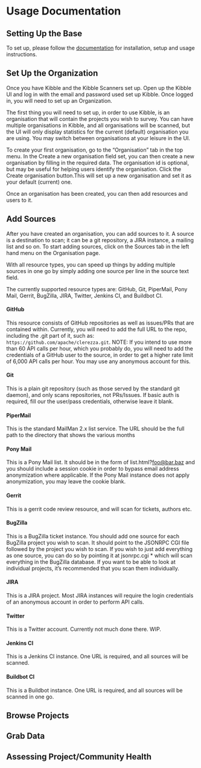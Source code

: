 # Usage Documentation #
## Setting Up the Base ##

To set up, please follow the [documentation](https://apache-kibble.readthedocs.io/) for
installation, setup and usage instructions. 

## Set Up the Organization ##
Once you have Kibble and the Kibble Scanners set up. Open up the Kibble UI and log in 
with the email and password used set up Kibble. Once logged in, you will need to set up 
an Organization.

The first thing you will need to set up, in order to use Kibble, is an organisation that
will contain the projects you wish to survey. You can have multiple organisations in Kibble, 
and all organisations will be scanned, but the UI will only display statistics for the 
current (default) organisation you are using. You may switch between organisations at your 
leisure in the UI.

To create your first organisation, go to the “Organisation” tab in the top menu. In the 
Create a new organisation field set, you can then create a new organisation by filling in 
the required data. The organisation id is optional, but may be useful for helping users 
identify the organisation. Click the Create organisation button.This will set up a new 
organisation and set it as your default (current) one.

Once an organisation has been created, you can then add resources and users to it.

## Add Sources ##

After you have created an organisation, you can add sources to it. A source is a 
destination to scan; it can be a git repository, a JIRA instance, a mailing list 
and so on. To start adding sources, click on the Sources tab in the left hand menu 
on the Organisation page.

With all resource types, you can speed up things by adding multiple sources in one 
go by simply adding one source per line in the source text field.

The currently supported resource types are: GitHub, Git, PiperMail, Pony Mail, Gerrit, 
BugZilla, JIRA, Twitter, Jenkins CI, and Buildbot CI.

#### GitHub ####
This resource consists of GitHub repositories as well as issues/PRs that are contained within. Currently, you will need to add the full URL to the repo, including the .git part of it, such as: `https://github.com/apache/clerezza.git`. NOTE: If you intend to use more than 60 API calls per hour, which you probably do, you will need to add the credentials of a GitHub user to the source, in order to get a higher rate limit of 6,000 API calls per hour. You may use any anonymous account for this.

#### Git ####
This is a plain git repository (such as those served by the standard git daemon), and only scans repositories, not PRs/Issues. If basic auth is required, fill our the user/pass credentials, otherwise leave it blank.
#### PiperMail ####
This is the standard MailMan 2.x list service. The URL should be the full path to the directory that shows the various months

#### Pony Mail ####
This is a Pony Mail list. It should be in the form of list.html?foo@bar.baz and you should include a session cookie in order to bypass email address anonymization where applicable. If the Pony Mail instance does not apply anonymization, you may leave the cookie blank.

#### Gerrit ####
This is a gerrit code review resource, and will scan for tickets, authors etc.

#### BugZilla ####
This is a BugZilla ticket instance. You should add one source for each BugZilla project you wish to scan. It should point to the JSONRPC CGI file followed by the project you wish to scan. If you wish to just add everything as one source, you can do so by pointing it at jsonrpc.cgi * which will scan everything in the BugZilla database. If you want to be able to look at individual projects, it’s recommended that you scan them individually.

#### JIRA ####
This is a JIRA project. Most JIRA instances will require the login credentials of an anonymous account in order to perform API calls.

#### Twitter #### 
This is a Twitter account. Currently not much done there. WIP.

#### Jenkins CI ####
This is a Jenkins CI instance. One URL is required, and all sources will be scanned.

#### Buildbot CI ####
This is a Buildbot instance. One URL is required, and all sources will be scanned in one go.

## Browse Projects ##

## Grab Data ## 

## Assessing Project/Community Health ## 
